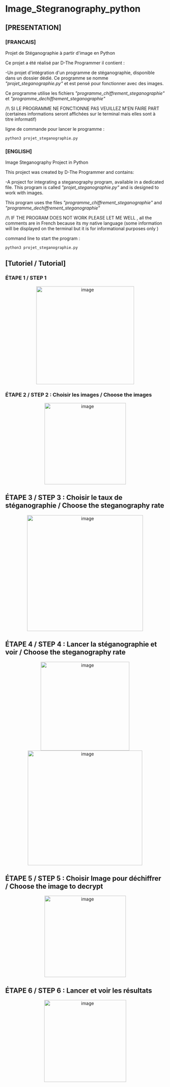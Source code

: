 # Image_Stegranography_python
## [PRESENTATION]

### __[FRANCAIS]__ 
Projet de Stéganographie à partir d'image en Python 

Ce projet a été réalisé par D-The Programmer il contient :

-Un projet d'intégration d'un programme de stéganographie, disponible dans un dossier dédié. 
Ce programme se nomme *"projet_steganographie.py"* et est pensé pour fonctionner avec des images.
 
 Ce programme utilise les fichiers *"programme_chiffrement_steganographie"* et 	*"programme_dechiffrement_steganographie"*
  
  /!\ SI LE PROGRAMME NE FONCTIONNE PAS VEUILLEZ M'EN FAIRE PART
	(certaines informations seront affichées sur le terminal mais elles sont à titre informatif)

ligne de commande pour lancer le programme : 
```bash
python3 projet_steganographie.py
```

### __[ENGLISH]__ 

Image Steganography Project in Python

This project was created by D-The Programmer and contains:

-A project for integrating a steganography program, available in a dedicated file.
This program is called *"projet_steganographie.py"* and is designed to work with images.
 
 This program uses the files *"programme_chiffrement_steganographie"* and *"programme_dechiffrement_steganographie"*
  
  /!\ IF THE PROGRAM DOES NOT WORK PLEASE LET ME WELL , all the comments are in French because its my native language
(some information will be displayed on the terminal but it is for informational purposes only )

command line to start the program : 
```bash
python3 projet_steganographie.py
```

## [Tutoriel / Tutorial]

### ÉTAPE 1 / STEP 1 
<div align="center">
	<img width="309" alt="image" src="https://github.com/D-TheProgrammer/Image_Stegranography_python/assets/151149998/43cb6e01-c12b-4057-b969-9c3162f271a8">
</div>

### ÉTAPE 2 / STEP 2 : Choisir les images / Choose the images
<div align="center">
	<img width="257" alt="image" src="https://github.com/D-TheProgrammer/Image_Stegranography_python/assets/151149998/f99ba956-259d-4ded-8356-844ee2852931">
</div>

## ÉTAPE 3 / STEP 3 : Choisir le taux de stéganographie / Choose the steganography rate
<div align="center">
	<img width="366" alt="image" src="https://github.com/D-TheProgrammer/Image_Stegranography_python/assets/151149998/88c50756-ee19-4aaf-8ab6-49cb0c876431">
</div>

## ÉTAPE 4 / STEP 4 : Lancer la stéganographie et voir  / Choose the steganography rate
<div align="center">
	<img width="280" alt="image" src="https://github.com/D-TheProgrammer/Image_Stegranography_python/assets/151149998/f9d76057-cd8f-4891-83be-8fab602e953b">
	<img width="362" alt="image" src="https://github.com/D-TheProgrammer/Image_Stegranography_python/assets/151149998/c6d5134e-b8eb-4cc9-9dac-fc25f0c71ac4">
</div>

## ÉTAPE 5 / STEP 5 : Choisir Image pour déchiffrer / Choose the image to decrypt
<div align="center">
	<img width="257" alt="image" src="https://github.com/D-TheProgrammer/Image_Stegranography_python/assets/151149998/604f9704-69ff-454d-8de3-4e5bfad89664">
</div>

## ÉTAPE 6 / STEP 6 : Lancer et voir les résultats 
<div align="center">
	<img width="259" alt="image" src="https://github.com/D-TheProgrammer/Image_Stegranography_python/assets/151149998/b1707735-59b7-47c0-b923-095b1d638368">
</div>


